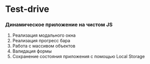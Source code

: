 # Test-drive

### Динамическое приложение на чистом JS

1.  Реализация модального окна
2.  Реализация прогресс бара
3.  Работа с массивом объектов
4.  Валидация формы
5.  Сохранение состояния приложения с помощью Local Storage
